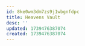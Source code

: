 ```yaml
---
id: 8ke0wm3dm7zs9j1wbgnfdpc
title: Heavens Vault
desc: ''
updated: 1739476387074
created: 1739476387074
---
```

